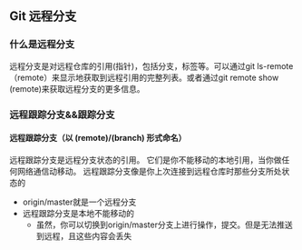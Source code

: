 ## Git 远程分支
### 什么是远程分支
远程分支是对远程仓库的引用(指针)，包括分支，标签等。可以通过git ls-remote（remote）来显示地获取到远程引用的完整列表。或者通过git remote show (remote)来获取远程分支的更多信息。
### 远程跟踪分支&&跟踪分支
#### 远程跟踪分支（以 (remote)/(branch) 形式命名）
远程跟踪分支是远程分支状态的引用。 它们是你不能移动的本地引用，当你做任何网络通信动移动。 远程跟踪分支像是你上次连接到远程仓库时那些分支所处状态的
  + origin/master就是一个远程分支  
  + 远程跟踪分支是本地不能移动的
     - 虽然，你可以切换到origin/master分支上进行操作，提交。但是无法推送到远程，且这些内容会丢失